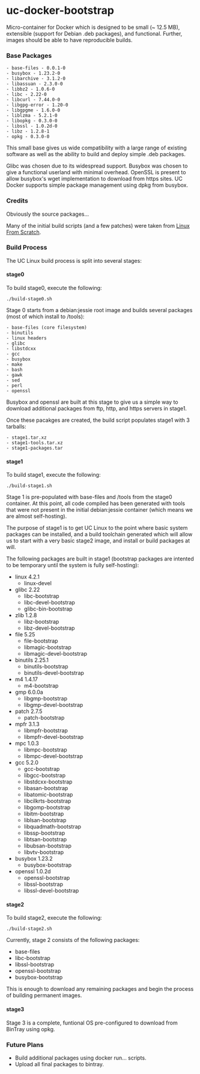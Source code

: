# uc-docker-bootstrap

Micro-container for Docker which is designed to be small (~ 12.5 MB),
extensible (support for Debian .deb packages), and functional. Further,
images should be able to have reproducible builds.

### Base Packages ###
    - base-files - 0.0.1-0
    - busybox - 1.23.2-0
    - libarchive - 3.1.2-0
    - libassuan - 2.3.0-0
    - libbz2 - 1.0.6-0
    - libc - 2.22-0
    - libcurl - 7.44.0-0
    - libgpg-error - 1.20-0
    - libgpgme - 1.6.0-0
    - liblzma - 5.2.1-0
    - libopkg - 0.3.0-0
    - libssl - 1.0.2d-0
    - libz - 1.2.8-1
    - opkg - 0.3.0-0

This small base gives us wide compatibility with a large range of existing
software as well as the ability to build and deploy simple .deb packages.

Glibc was chosen due to its widespread support. Busybox was chosen to give
a functional userland with minimal overhead. OpenSSL is present to allow
busybox's wget implementation to download from https sites. UC Docker
supports simple package management using dpkg from busybox.

### Credits ###

Obviously the source packages...

Many of the initial build scripts (and a few patches) were taken from
[Linux From Scratch](http://linuxfromscratch.org/).

### Build Process ###

The UC Linux build process is split into several stages:

#### stage0 ####

To build stage0, execute the following:

    ./build-stage0.sh

Stage 0 starts from a debian:jessie root image and builds several packages
(most of which install to /tools):

    - base-files (core filesystem)
    - binutils
    - linux headers
    - glibc
    - libstdcxx
    - gcc
    - busybox
    - make
    - bash
    - gawk
    - sed
    - perl
    - openssl

Busybox and openssl are built at this stage to give us a simple way to download
additional packages from ftp, http, and https servers in stage1.

Once these pacakges are created, the build script populates stage1 with 3
tarballs:

    - stage1.tar.xz
    - stage1-tools.tar.xz
    - stage1-packages.tar

#### stage1 ####

To build stage1, execute the following:

    ./build-stage1.sh

Stage 1 is pre-populated with base-files and /tools from the stage0 container.
At this point, all code compiled has been generated with tools that were not
present in the initial debian:jessie container (which means we are almost
self-hosting).

The purpose of stage1 is to get UC Linux to the point where basic system packages
can be installed, and a build toolchain generated which will allow us to start
with a very basic stage2 image, and install or build packages at will.

The following packages are built in stage1 (bootstrap packages are intented to
be temporary until the system is fully self-hosting):

  - linux 4.2.1
    - linux-devel
  - glibc 2.22
    - libc-bootstrap
    - libc-devel-bootstrap
    - glibc-bin-bootstrap
  - zlib 1.2.8
    - libz-bootstrap
    - libz-devel-bootstrap
  - file 5.25
    - file-bootstrap
    - libmagic-bootstrap
    - libmagic-devel-bootstrap
  - binutils 2.25.1
    - binutils-bootstrap
    - binutils-devel-bootstrap
  - m4 1.4.17
    - m4-bootstrap
  - gmp 6.0.0a
    - libgmp-bootstrap
    - libgmp-devel-bootstrap
  - patch 2.7.5
    - patch-bootstrap
  - mpfr 3.1.3
    - libmpfr-bootstrap
    - libmpfr-devel-bootstrap
  - mpc 1.0.3
    - libmpc-bootstrap
    - libmpc-devel-bootstrap
  - gcc 5.2.0
    - gcc-bootstrap
    - libgcc-bootstrap
    - libstdcxx-bootstrap
    - libasan-bootstrap
    - libatomic-bootstrap
    - libcilkrts-bootstrap
    - libgomp-bootstrap
    - libitm-bootstrap
    - liblsan-bootstrap
    - libquadmath-bootstrap
    - libssp-bootstrap
    - libtsan-bootstrap
    - libubsan-bootstrap
    - libvtv-bootstrap
  - busybox 1.23.2
    - busybox-bootstrap
  - openssl 1.0.2d
    - openssl-bootstrap
    - libssl-bootstrap
    - libssl-devel-bootstrap

#### stage2 ####

To build stage2, execute the following:

    ./build-stage2.sh

Currently, stage 2 consists of the following packages:

  - base-files
  - libc-bootstrap
  - libssl-bootstrap
  - openssl-bootstrap
  - busybox-bootstrap

This is enough to download any remaining packages and begin the process of
building permanent images.

#### stage3 ####

Stage 3 is a complete, funtional OS pre-configured to download from BinTray
using opkg.	

### Future Plans ###

 - Build additional packages using docker run... scripts.
 - Upload all final packages to bintray.

